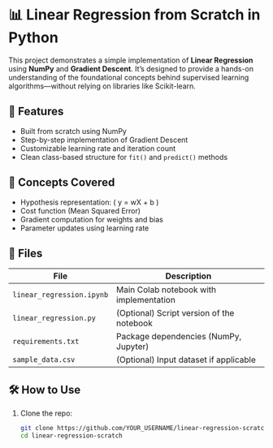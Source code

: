 # 📊 Linear Regression from Scratch in Python

This project demonstrates a simple implementation of **Linear Regression** using **NumPy** and **Gradient Descent**. It’s designed to provide a hands-on understanding of the foundational concepts behind supervised learning algorithms—without relying on libraries like Scikit-learn.

## 🚀 Features

- Built from scratch using NumPy
- Step-by-step implementation of Gradient Descent
- Customizable learning rate and iteration count
- Clean class-based structure for `fit()` and `predict()` methods

## 🧠 Concepts Covered

- Hypothesis representation: \( y = wX + b \)
- Cost function (Mean Squared Error)
- Gradient computation for weights and bias
- Parameter updates using learning rate

## 📁 Files

| File                     | Description                            |
|--------------------------|----------------------------------------|
| `linear_regression.ipynb`| Main Colab notebook with implementation|
| `linear_regression.py`   | (Optional) Script version of the notebook |
| `requirements.txt`       | Package dependencies (NumPy, Jupyter)  |
| `sample_data.csv`        | (Optional) Input dataset if applicable |

## 🛠️ How to Use

1. Clone the repo:
   ```bash
   git clone https://github.com/YOUR_USERNAME/linear-regression-scratch.git
   cd linear-regression-scratch
